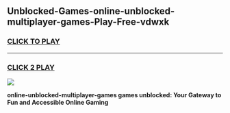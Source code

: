 
## Unblocked-Games-online-unblocked-multiplayer-games-Play-Free-vdwxk
<h3>
<a href="https://premium76.site?title=online-unblocked-multiplayer-games&ref=15A">CLICK TO PLAY</a></h3>
<hr>

<h3>
<a href="https://premium76.site?title=online-unblocked-multiplayer-games&ref=15A">CLICK 2 PLAY</a>
  
</h3>

<a href="https://premium76.site?title=online-unblocked-multiplayer-games&ref=15A"><img src="https://clearcache.store/games.png"></a>


**online-unblocked-multiplayer-games games unblocked: Your Gateway to Fun and Accessible Online Gaming**

